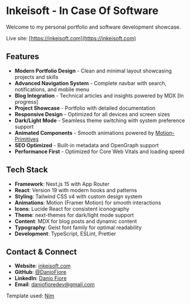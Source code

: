 # Inkeisoft - In Case Of Software

Welcome to my personal portfolio and software development showcase.

Live site: [https://inkeisoft.com](https://inkeisoft.com)

## Features

- **Modern Portfolio Design** - Clean and minimal layout showcasing projects and skills
- **Advanced Navigation System** - Complete navbar with search, notifications, and mobile menu
- **Blog Integration** - Technical articles and insights powered by MDX [In progress]
- **Project Showcase** -  Portfolio with detailed documentation
- **Responsive Design** - Optimized for all devices and screen sizes
- **Dark/Light Mode** - Seamless theme switching with system preference support
- **Animated Components** - Smooth animations powered by [Motion-Primitives](https://motion-primitives.com)
- **SEO Optimized** - Built-in metadata and OpenGraph support
- **Performance First** - Optimized for Core Web Vitals and loading speed

## Tech Stack

- **Framework**: Next.js 15 with App Router
- **React**: Version 19 with modern hooks and patterns
- **Styling**: Tailwind CSS v4 with custom design system
- **Animations**: Motion (Framer Motion) for smooth interactions
- **Icons**: Lucide React for consistent iconography
- **Theme**: next-themes for dark/light mode support
- **Content**: MDX for blog posts and dynamic content
- **Typography**: Geist font family for optimal readability
- **Development**: TypeScript, ESLint, Prettier

## Contact & Connect

- **Website**: [inkeisoft.com](https://inkeisoft.com)
- **GitHub**: [@DanioFiore](https://github.com/DanioFiore)
- **LinkedIn**: [Danio Fiore](https://linkedin.com/in/danio-fiore/?locale=en_US)
- **Email**: [daniofioredev@gmail.com](mailto:daniofioredev@gmail.com)

Template used: [Nim](https://github.com/ibelick/nim)
